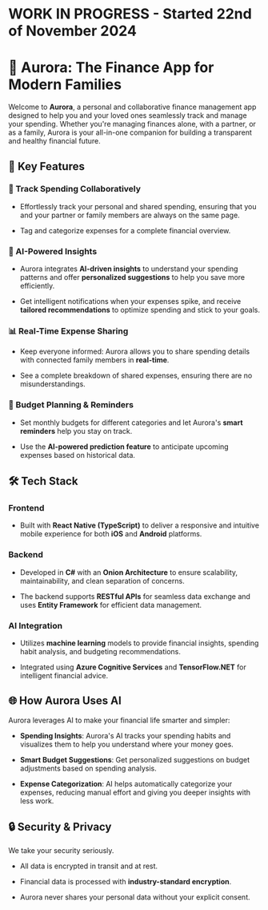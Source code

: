 # WORK IN PROGRESS - Started 22nd of November 2024

# 🌌 Aurora: The Finance App for Modern Families

Welcome to **Aurora**, a personal and collaborative finance management app designed to help you and your loved ones seamlessly track and manage your spending. Whether you're managing finances alone, with a partner, or as a family, Aurora is your all-in-one companion for building a transparent and healthy financial future.

## 🌟 Key Features

### 💸 Track Spending Collaboratively

- Effortlessly track your personal and shared spending, ensuring that you and your partner or family members are always on the same page.

- Tag and categorize expenses for a complete financial overview.

### 🧠 AI-Powered Insights

- Aurora integrates **AI-driven insights** to understand your spending patterns and offer **personalized suggestions** to help you save more efficiently.

- Get intelligent notifications when your expenses spike, and receive **tailored recommendations** to optimize spending and stick to your goals.

### 📊 Real-Time Expense Sharing

- Keep everyone informed: Aurora allows you to share spending details with connected family members in **real-time**.

- See a complete breakdown of shared expenses, ensuring there are no misunderstandings.

### 📅 Budget Planning & Reminders

- Set monthly budgets for different categories and let Aurora's **smart reminders** help you stay on track.

- Use the **AI-powered prediction feature** to anticipate upcoming expenses based on historical data.

## 🛠️ Tech Stack

### Frontend

- Built with **React Native (TypeScript)** to deliver a responsive and intuitive mobile experience for both **iOS** and **Android** platforms.

### Backend

- Developed in **C#** with an **Onion Architecture** to ensure scalability, maintainability, and clean separation of concerns.

- The backend supports **RESTful APIs** for seamless data exchange and uses **Entity Framework** for efficient data management.

### AI Integration

- Utilizes **machine learning** models to provide financial insights, spending habit analysis, and budgeting recommendations.

- Integrated using **Azure Cognitive Services** and **TensorFlow.NET** for intelligent financial advice.


## 🌐 How Aurora Uses AI

Aurora leverages AI to make your financial life smarter and simpler:

- **Spending Insights**: Aurora's AI tracks your spending habits and visualizes them to help you understand where your money goes.

- **Smart Budget Suggestions**: Get personalized suggestions on budget adjustments based on spending analysis.

- **Expense Categorization**: AI helps automatically categorize your expenses, reducing manual effort and giving you deeper insights with less work.

## 🔒 Security & Privacy

We take your security seriously.

- All data is encrypted in transit and at rest.

- Financial data is processed with **industry-standard encryption**.

- Aurora never shares your personal data without your explicit consent.
